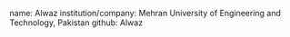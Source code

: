 name: Alwaz
institution/company: Mehran University of Engineering and Technology, Pakistan
github: Alwaz
